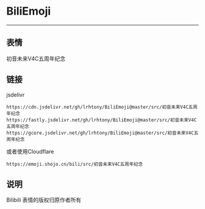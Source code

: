 # BiliEmoji
---
## 表情
初音未来V4C五周年纪念
## 链接
jsdelivr
```
https://cdn.jsdelivr.net/gh/lrhtony/BiliEmoji@master/src/初音未来V4C五周年纪念
https://fastly.jsdelivr.net/gh/lrhtony/BiliEmoji@master/src/初音未来V4C五周年纪念
https://gcore.jsdelivr.net/gh/lrhtony/BiliEmoji@master/src/初音未来V4C五周年纪念
```
或者使用Cloudflare
```
https://emoji.shojo.cn/bili/src/初音未来V4C五周年纪念
```
## 说明
Bilibili 表情的版权归原作者所有
